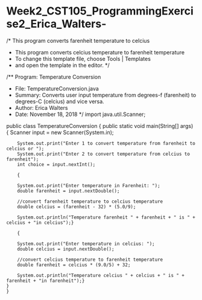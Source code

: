 # Week2_CST105_ProgrammingExercise2_Erica_Walters-
/* This program converts farenheit temperature to celcius 
 * This program converts celcius temperature to farenheit temperature
 * To change this template file, choose Tools | Templates
 * and open the template in the editor.
 */

/** Program: Temperature Conversion
 * File: TemperatureConversion.java
 * Summary: Converts user input temperature from degrees-f (farenheit) to degrees-C (celcius) and vice versa.
 * Author: Erica Walters
 * Date: November 18, 2018
 */
import java.util.Scanner;

public class TemperatureConversion {
    public static void main(String[] args) {
        Scanner input = new Scanner(System.in);
        
        System.out.print("Enter 1 to convert temperature from farenheit to celcius or ");
        System.out.print("Enter 2 to convert temperature from celcius to farenheit");
        int choice = input.nextInt();

        {
                
        System.out.print("Enter temperature in Farenheit: ");
        double farenheit = input.nextDouble();
        
        //convert farenheit temperature to celcius temperature
        double celcius = (farenheit - 32) * (5.0/9);
        
        System.out.println("Temperature farenheit " + farenheit + " is " + celcius + "in celcius");}

        {
        
        System.out.print("Enter temperature in celcius: ");
        double celcius = input.nextDouble();
        
        //convert celcius temperature to farenheit temperature
        double farenheit = celcius * (9.0/5) + 32;
        
        System.out.println("Temperature celcius " + celcius + " is " + farenheit + "in farenheit");}
    }
    }

